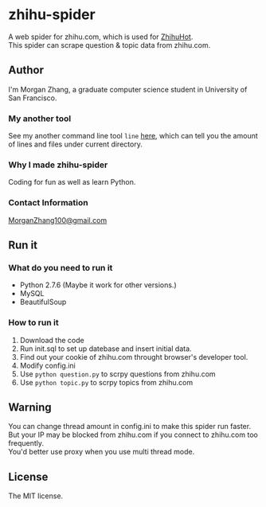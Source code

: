 # zhihu-spider
A web spider for zhihu.com, which is used for [ZhihuHot](http://zhihuhot.sinaapp.com/).  
This spider can scrape question & topic data from zhihu.com.  


## Author
I'm Morgan Zhang, a graduate computer science student in University of San Francisco.  

### My another tool
See my another command line tool `line` [here](https://github.com/MorganZhang100/line), which can tell you the amount of lines and files under current directory.

### Why I made zhihu-spider
Coding for fun as well as learn Python.

### Contact Information
MorganZhang100@gmail.com

## Run it

### What do you need to run it
- Python 2.7.6 (Maybe it work for other versions.) 
- MySQL
- BeautifulSoup

### How to run it
1. Download the code
1. Run init.sql to set up datebase and insert initial data.
1. Find out your cookie of zhihu.com throught browser's developer tool.
1. Modify config.ini
1. Use ```python question.py``` to scrpy questions from zhihu.com
1. Use ```python topic.py``` to scrpy topics from zhihu.com

## Warning
You can change thread amount in config.ini to make this spider run faster.  
But your IP may be blocked from zhihu.com if you connect to zhihu.com too frequently.  
You'd better use proxy when you use multi thread mode.

## License
The MIT license.
